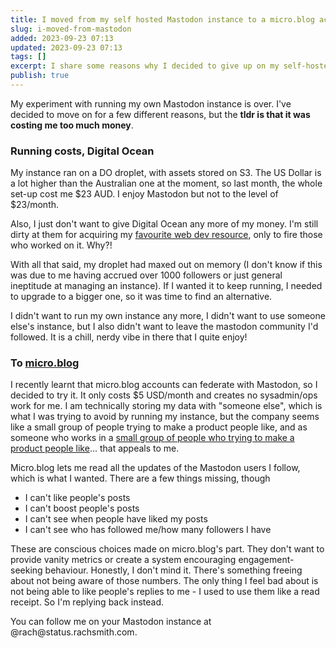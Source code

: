 ```yaml
---
title: I moved from my self hosted Mastodon instance to a micro.blog account
slug: i-moved-from-mastodon
added: 2023-09-23 07:13
updated: 2023-09-23 07:13
tags: []
excerpt: I share some reasons why I decided to give up on my self-hosted mastodon instance.
publish: true
---
```


My experiment with running my own Mastodon instance is over. I've decided to move on for a few different reasons, but the **tldr is that it was costing me too much money**.

### Running costs, Digital Ocean
My instance ran on a DO droplet, with assets stored on S3. The US Dollar is a lot higher than the Australian one at the moment, so last month, the whole set-up cost me $23 AUD. I enjoy Mastodon but not to the level of $23/month. 

Also, I just don't want to give Digital Ocean any more of my money. I'm still dirty at them for acquiring my [favourite web dev resource](https://css-tricks.com/), only to fire those who worked on it. Why?! 

With all that said, my droplet had maxed out on memory (I don't know if this was due to me having accrued over 1000 followers or just general ineptitude at managing an instance). If I wanted it to keep running, I needed to upgrade to a bigger one, so it was time to find an alternative.

I didn't want to run my own instance any more, I didn't want to use someone else's instance, but I also didn't want to leave the mastodon community I'd followed. It is a chill, nerdy vibe in there that I quite enjoy!

### To [micro.blog](https://micro.blog/)
I recently learnt that micro.blog accounts can federate with Mastodon, so I decided to try it. It only costs $5 USD/month and creates no sysadmin/ops work for me. I am technically storing my data with "someone else", which is what I was trying to avoid by running my instance, but the company seems like a small group of people trying to make a product people like, and as someone who works in a [small group of people who trying to make a product people like](https://codepen.io/about)... that appeals to me. 

Micro.blog lets me read all the updates of the Mastodon users I follow, which is what I wanted. There are a few things missing, though
- I can't like people's posts
- I can't boost people's posts
- I can't see when people have liked my posts
- I can't see who has followed me/how many followers I have

These are conscious choices made on micro.blog's part. They don't want to provide vanity metrics or create a system encouraging engagement-seeking behaviour. Honestly, I don't mind it. There's something freeing about not being aware of those numbers. The only thing I feel bad about is not being able to like people's replies to me - I used to use them like a read receipt. So I'm replying back instead. 

<p>You can follow me on your Mastodon instance at @rach@status.rachsmith.com.</p>